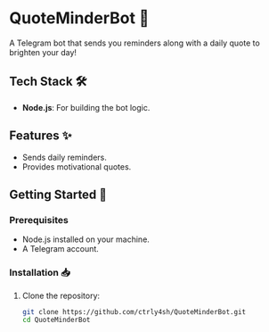 # QuoteMinderBot 🌟

A Telegram bot that sends you reminders along with a daily quote to brighten your day!

## Tech Stack 🛠️
- **Node.js**: For building the bot logic.

## Features ✨
- Sends daily reminders.
- Provides motivational quotes.

## Getting Started 🚀

### Prerequisites
- Node.js installed on your machine.
- A Telegram account.

### Installation 📥
1. Clone the repository:
   ```bash
   git clone https://github.com/ctrly4sh/QuoteMinderBot.git
   cd QuoteMinderBot
